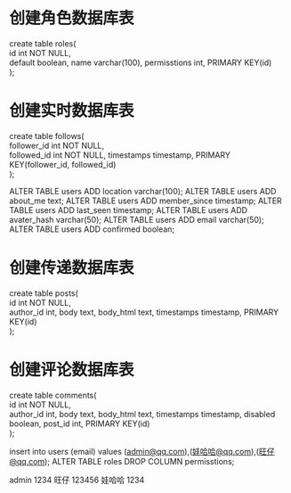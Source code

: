 创建角色数据库表
=============
create table roles(  
   id int NOT NULL,  
   default boolean,
   name varchar(100),
   permisstions int,
   PRIMARY KEY(id)  
);

创建实时数据库表
=============
create table follows(  
   follower_id int NOT NULL,  
   followed_id int NOT NULL,
   timestamps timestamp,
   PRIMARY KEY(follower_id, followed_id)  
);

ALTER TABLE users ADD location varchar(100);
ALTER TABLE users ADD about_me text;
ALTER TABLE users ADD member_since timestamp;
ALTER TABLE users ADD last_seen timestamp;
ALTER TABLE users ADD avater_hash varchar(50);
ALTER TABLE users ADD email varchar(50);
ALTER TABLE users ADD confirmed boolean;

创建传递数据库表
=============
create table posts(  
   id int NOT NULL,  
   author_id int,
   body text,
   body_html text,
   timestamps timestamp,
   PRIMARY KEY(id)  
);

创建评论数据库表
==============
create table comments(  
   id int NOT NULL,  
   author_id int,
   body text,
   body_html text,
   timestamps timestamp,
   disabled boolean,
   post_id int,
   PRIMARY KEY(id)    
);

insert into users (email) values (admin@qq.com),(娃哈哈@qq.com),(旺仔@qq.com);
ALTER TABLE roles DROP COLUMN permisstions;

admin    1234
旺仔      123456
娃哈哈    1234